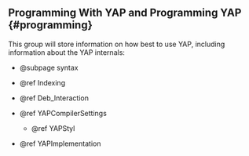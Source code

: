 ## Programming With YAP and Programming YAP {#programming}

This group will store information on how best to use YAP, including
information about the YAP internals:

+ @subpage syntax

+ @ref Indexing

+ @ref Deb_Interaction

+ @ref YAPCompilerSettings

	+ @ref YAPStyl

+ @ref YAPImplementation
 
